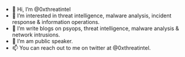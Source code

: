 - 👋 Hi, I’m @0xthreatintel
- 👀 I’m interested in threat intelligence, malware analysis, incident response & information operations.
- 🌱 I’m write blogs on psyops, threat intelligence, malware analysis & network intrusions.
- 💞️ I’m am public speaker.
- 📫 You can reach out to me on twitter at @0xthreatintel.

<!---
0xthr3atint31/0xthr3atint31 is a ✨ special ✨ repository because its `README.md` (this file) appears on your GitHub profile.
You can click the Preview link to take a look at your changes.
--->

